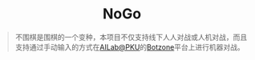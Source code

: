 <h1 align="center">NoGo</h1>

> 不围棋是围棋的一个变种，本项目不仅支持线下人人对战或人机对战，而且支持通过手动输入的方式在[AILab@PKU](https://ai.pku.edu.cn/zy/index.htm)的[Botzone](https://botzone.org.cn/)平台上进行机器对战。
